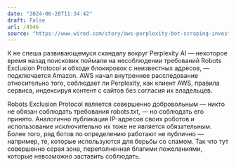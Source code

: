 ```yaml
---
date: "2024-06-28T11:34:42"
draft: False
url: /4946
source: "https://www.wired.com/story/aws-perplexity-bot-scraping-investigation/"
---
```


К не спеша развивающемуся скандалу вокруг Perplexity AI — некоторое время назад поисковик поймали на несоблюдении требований Robots Exclusion Protocol и обходе блокировок с неизвестных адресов, — подключается Amazon. AWS начал внутреннее расследование относительно того, соблюдает ли Perplexity, как клиент AWS, правила сервиса, индексируя контент с сайтов без согласия их владельцев.

Robots Exclusion Protocol является совершенно добровольным — никто не обязан соблюдать требования robots.txt, — но соблюдать его принято. Аналогично публикация IP-адресов своих роботов и использование исключительно их тоже не является обязательным. Более того, ряд ботов по определению работают не публично — например, те, которые используются для борьбы со спамом. Так что тут совершенно серая зона, переполненная благими пожеланиями, которые невозможно заставить соблюдать.
